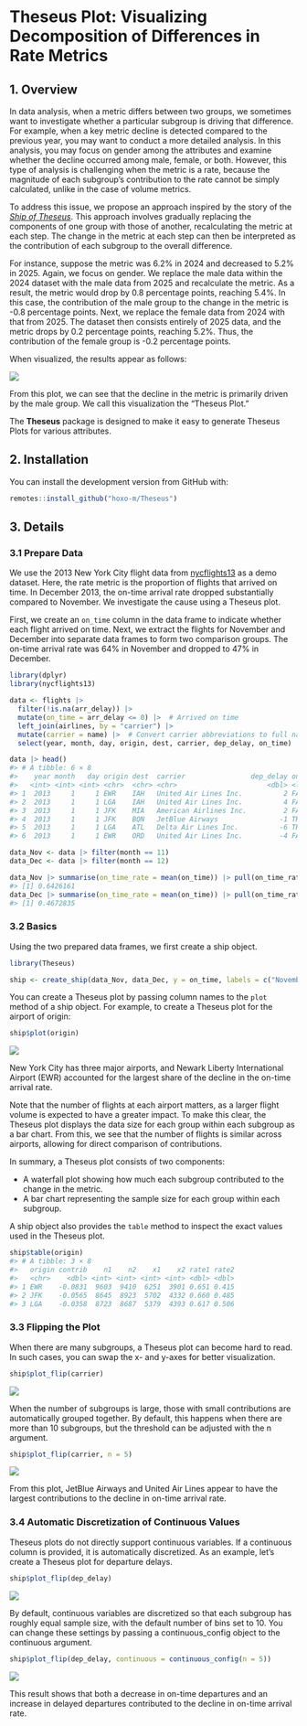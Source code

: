 
<!-- README.md is generated from README.Rmd. Please edit that file -->

# Theseus Plot: Visualizing Decomposition of Differences in Rate Metrics

<!-- badges: start -->

<!-- badges: end -->

## 1. Overview

In data analysis, when a metric differs between two groups, we sometimes
want to investigate whether a particular subgroup is driving that
difference. For example, when a key metric decline is detected compared
to the previous year, you may want to conduct a more detailed analysis.
In this analysis, you may focus on gender among the attributes and
examine whether the decline occurred among male, female, or both.
However, this type of analysis is challenging when the metric is a rate,
because the magnitude of each subgroup’s contribution to the rate cannot
be simply calculated, unlike in the case of volume metrics.

To address this issue, we propose an approach inspired by the story of
the *[Ship of Theseus](https://en.wikipedia.org/wiki/Ship_of_Theseus)*.
This approach involves gradually replacing the components of one group
with those of another, recalculating the metric at each step. The change
in the metric at each step can then be interpreted as the contribution
of each subgroup to the overall difference.

For instance, suppose the metric was 6.2% in 2024 and decreased to 5.2%
in 2025. Again, we focus on gender. We replace the male data within the
2024 dataset with the male data from 2025 and recalculate the metric. As
a result, the metric would drop by 0.8 percentage points, reaching 5.4%.
In this case, the contribution of the male group to the change in the
metric is -0.8 percentage points. Next, we replace the female data from
2024 with that from 2025. The dataset then consists entirely of 2025
data, and the metric drops by 0.2 percentage points, reaching 5.2%.
Thus, the contribution of the female group is -0.2 percentage points.

When visualized, the results appear as follows:

![](man/figures/README-overview-1.png)<!-- -->

From this plot, we can see that the decline in the metric is primarily
driven by the male group. We call this visualization the “Theseus Plot.”

The **Theseus** package is designed to make it easy to generate Theseus
Plots for various attributes.

## 2. Installation

You can install the development version from GitHub with:

``` r
remotes::install_github("hoxo-m/Theseus")
```

## 3. Details

### 3.1 Prepare Data

We use the 2013 New York City flight data from
[nycflights13](https://cran.r-project.org/package=nycflights13) as a
demo dataset. Here, the rate metric is the proportion of flights that
arrived on time. In December 2013, the on-time arrival rate dropped
substantially compared to November. We investigate the cause using a
Theseus plot.

First, we create an `on_time` column in the data frame to indicate
whether each flight arrived on time. Next, we extract the flights for
November and December into separate data frames to form two comparison
groups. The on-time arrival rate was 64% in November and dropped to 47%
in December.

``` r
library(dplyr)
library(nycflights13)

data <- flights |> 
  filter(!is.na(arr_delay)) |>
  mutate(on_time = arr_delay <= 0) |>  # Arrived on time
  left_join(airlines, by = "carrier") |>
  mutate(carrier = name) |>  # Convert carrier abbreviations to full names
  select(year, month, day, origin, dest, carrier, dep_delay, on_time)

data |> head()
#> # A tibble: 6 × 8
#>    year month   day origin dest  carrier                dep_delay on_time
#>   <int> <int> <int> <chr>  <chr> <chr>                      <dbl> <lgl>  
#> 1  2013     1     1 EWR    IAH   United Air Lines Inc.          2 FALSE  
#> 2  2013     1     1 LGA    IAH   United Air Lines Inc.          4 FALSE  
#> 3  2013     1     1 JFK    MIA   American Airlines Inc.         2 FALSE  
#> 4  2013     1     1 JFK    BQN   JetBlue Airways               -1 TRUE   
#> 5  2013     1     1 LGA    ATL   Delta Air Lines Inc.          -6 TRUE   
#> 6  2013     1     1 EWR    ORD   United Air Lines Inc.         -4 FALSE

data_Nov <- data |> filter(month == 11)
data_Dec <- data |> filter(month == 12)

data_Nov |> summarise(on_time_rate = mean(on_time)) |> pull(on_time_rate)
#> [1] 0.6426161
data_Dec |> summarise(on_time_rate = mean(on_time)) |> pull(on_time_rate)
#> [1] 0.4672835
```

### 3.2 Basics

Using the two prepared data frames, we first create a ship object.

``` r
library(Theseus)

ship <- create_ship(data_Nov, data_Dec, y = on_time, labels = c("November", "December"))
```

You can create a Theseus plot by passing column names to the `plot`
method of a ship object. For example, to create a Theseus plot for the
airport of origin:

``` r
ship$plot(origin)
```

![](man/figures/README-plot_origin-1.png)<!-- -->

New York City has three major airports, and Newark Liberty International
Airport (EWR) accounted for the largest share of the decline in the
on-time arrival rate.

Note that the number of flights at each airport matters, as a larger
flight volume is expected to have a greater impact. To make this clear,
the Theseus plot displays the data size for each group within each
subgroup as a bar chart. From this, we see that the number of flights is
similar across airports, allowing for direct comparison of
contributions.

In summary, a Theseus plot consists of two components:

- A waterfall plot showing how much each subgroup contributed to the
  change in the metric.
- A bar chart representing the sample size for each group within each
  subgroup.

A ship object also provides the `table` method to inspect the exact
values used in the Theseus plot.

``` r
ship$table(origin)
#> # A tibble: 3 × 8
#>   origin contrib    n1    n2    x1    x2 rate1 rate2
#>   <chr>    <dbl> <int> <int> <int> <int> <dbl> <dbl>
#> 1 EWR    -0.0831  9603  9410  6251  3901 0.651 0.415
#> 2 JFK    -0.0565  8645  8923  5702  4332 0.660 0.485
#> 3 LGA    -0.0358  8723  8687  5379  4393 0.617 0.506
```

### 3.3 Flipping the Plot

When there are many subgroups, a Theseus plot can become hard to read.
In such cases, you can swap the x- and y-axes for better visualization.

``` r
ship$plot_flip(carrier)
```

![](man/figures/README-plot_carrier-1.png)<!-- -->

When the number of subgroups is large, those with small contributions
are automatically grouped together. By default, this happens when there
are more than 10 subgroups, but the threshold can be adjusted with the n
argument.

``` r
ship$plot_flip(carrier, n = 5)
```

![](man/figures/README-prot_carrier_n-1.png)<!-- -->

From this plot, JetBlue Airways and United Air Lines appear to have the
largest contributions to the decline in on-time arrival rate.

### 3.4 Automatic Discretization of Continuous Values

Theseus plots do not directly support continuous variables. If a
continuous column is provided, it is automatically discretized. As an
example, let’s create a Theseus plot for departure delays.

``` r
ship$plot_flip(dep_delay)
```

![](man/figures/README-plot_dep_delay-1.png)<!-- -->

By default, continuous variables are discretized so that each subgroup
has roughly equal sample size, with the default number of bins set to
10. You can change these settings by passing a continuous_config object
to the continuous argument.

``` r
ship$plot_flip(dep_delay, continuous = continuous_config(n = 5))
```

![](man/figures/README-plot_dep_delay_n-1.png)<!-- -->

This result shows that both a decrease in on-time departures and an
increase in delayed departures contributed to the decline in on-time
arrival rate.
